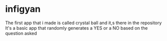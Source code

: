 # infigyan
The first app that i made is called crystal ball and it,s there in the repository
It's a basic app that randomly generates a YES or a NO based on the question asked
